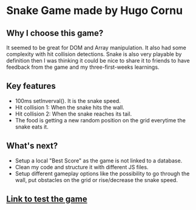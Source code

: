 # Snake Game made by Hugo Cornu

## Why I choose this game?

It seemed to be great for DOM and Array manipulation. It also had some complexity with hit collision detections.
Snake is also very playable by definition then I was thinking it could be nice to share it to friends to have feedback from the game and my three-first-weeks learnings.

## Key features

- 100ms setInverval(). It is the snake speed.
- Hit collision 1: When the snake hits the wall.
- Hit collision 2: When the snake reaches its tail.
- The food is getting a new random position on the grid everytime the snake eats it.

## What's next?

- Setup a local "Best Score" as the game is not linked to a database.
- Clean my code and structure it with different JS files.
- Setup different gameplay options like the possibility to go through the wall, put obstacles on the grid or rise/decrease the snake speed.

## [Link to test the game](https://hugo-cornu.github.io/snake-game/)